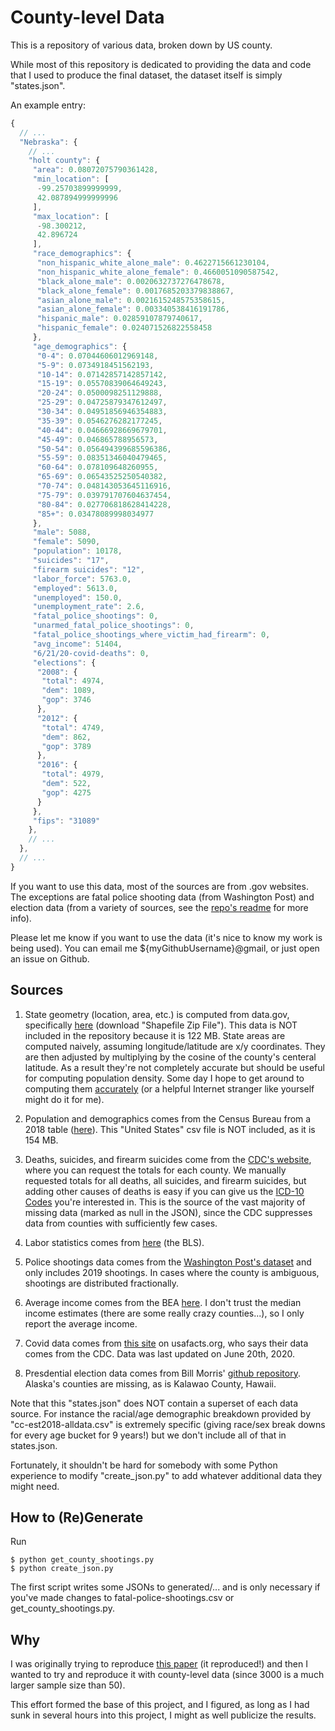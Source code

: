 # County-level Data

This is a repository of various data, broken down by US county.

While most of this repository is dedicated to providing the data and code that I used to produce the final dataset, the dataset itself is simply "states.json".

An example entry:

```JavaScript
{
  // ...
  "Nebraska": {
    // ...
    "holt county": {
     "area": 0.08072075790361428,
     "min_location": [
      -99.25703899999999,
      42.087894999999996
     ],
     "max_location": [
      -98.300212,
      42.896724
     ],
     "race_demographics": {
      "non_hispanic_white_alone_male": 0.4622715661230104,
      "non_hispanic_white_alone_female": 0.4660051090587542,
      "black_alone_male": 0.0020632737276478678,
      "black_alone_female": 0.0017685203379838867,
      "asian_alone_male": 0.0021615248575358615,
      "asian_alone_female": 0.003340538416191786,
      "hispanic_male": 0.02859107879740617,
      "hispanic_female": 0.024071526822558458
     },
     "age_demographics": {
      "0-4": 0.07044606012969148,
      "5-9": 0.0734918451562193,
      "10-14": 0.07142857142857142,
      "15-19": 0.05570839064649243,
      "20-24": 0.0500098251129888,
      "25-29": 0.04725879347612497,
      "30-34": 0.04951856946354883,
      "35-39": 0.0546276282177245,
      "40-44": 0.04666928669679701,
      "45-49": 0.046865788956573,
      "50-54": 0.056494399685596386,
      "55-59": 0.08351346040479465,
      "60-64": 0.078109648260955,
      "65-69": 0.06543525250540382,
      "70-74": 0.048143053645116916,
      "75-79": 0.039791707604637454,
      "80-84": 0.027706818628414228,
      "85+": 0.03478089998034977
     },
     "male": 5088,
     "female": 5090,
     "population": 10178,
     "suicides": "17",
     "firearm suicides": "12",
     "labor_force": 5763.0,
     "employed": 5613.0,
     "unemployed": 150.0,
     "unemployment_rate": 2.6,
     "fatal_police_shootings": 0,
     "unarmed_fatal_police_shootings": 0,
     "fatal_police_shootings_where_victim_had_firearm": 0,
     "avg_income": 51404,
     "6/21/20-covid-deaths": 0,
     "elections": {
      "2008": {
       "total": 4974,
       "dem": 1089,
       "gop": 3746
      },
      "2012": {
       "total": 4749,
       "dem": 862,
       "gop": 3789
      },
      "2016": {
       "total": 4979,
       "dem": 522,
       "gop": 4275
      }
     },
     "fips": "31089"
    },
    // ...
  },
  // ...
}
```

If you want to use this data, most of the sources are from .gov websites.  The exceptions are fatal police shooting data (from Washington Post) and election data (from a variety of sources, see the [repo's readme](https://github.com/tonmcg/US_County_Level_Election_Results_08-16) for more info).

Please let me know if you want to use the data (it's nice to know my work is being used).  You can email me ${myGithubUsername}@gmail, or just open an issue on Github.

## Sources

1. State geometry (location, area, etc.) is computed from data.gov, specifically [here](https://catalog.data.gov/dataset/tiger-line-shapefile-2017-nation-u-s-current-county-and-equivalent-national-shapefile) (download "Shapefile Zip File").  This data is NOT included in the repository because it is 122 MB.  State areas are computed naively, assuming longitude/latitude are x/y coordinates. They are then adjusted by multiplying by the cosine of the county's centeral latitude. As a result they're not completely accurate but should be useful for computing population density.  Some day I hope to get around to computing them [accurately](https://stackoverflow.com/questions/1340223/calculating-area-enclosed-by-arbitrary-polygon-on-earths-surface) (or a helpful Internet stranger like yourself might do it for me).

2. Population and demographics comes from the Census Bureau from a 2018 table ([here](https://www.census.gov/data/tables/time-series/demo/popest/2010s-counties-detail.html#par_textimage_1383669527)).  This "United States" csv file is NOT included, as it is 154 MB.

3. Deaths, suicides, and firearm suicides come from the [CDC's website](https://wonder.cdc.gov/cmf-icd10.html), where you can request the totals for each county.  We manually requested totals for all deaths, all suicides, and firearm suicides, but adding other causes of deaths is easy if you can give us the [ICD-10 Codes](https://wonder.cdc.gov/wonder/help/cmf.html#ICD-10%20Codes) you're interested in.  This is the source of the vast majority of missing data (marked as null in the JSON), since the CDC suppresses data from counties with sufficiently few cases. 

4. Labor statistics comes from [here](https://www.bls.gov/lau/#cntyaa) (the BLS).

5. Police shootings data comes from the [Washington Post's dataset](https://github.com/washingtonpost/data-police-shootings) and only includes 2019 shootings.  In cases where the county is ambiguous, shootings are distributed fractionally.

6. Average income comes from the BEA [here](https://apps.bea.gov/regional/downloadzip.cfm).  I don't trust the median income estimates (there are some really crazy counties...), so I only report the average income.

7. Covid data comes from [this site](https://usafacts.org/visualizations/coronavirus-covid-19-spread-map/) on usafacts.org, who says their data comes from the CDC.  Data was last updated on June 20th, 2020.

8. Presdential election data comes from Bill Morris' [github repository](https://github.com/tonmcg/US_County_Level_Election_Results_08-16/blob/master/US_County_Level_Presidential_Results_08-16.csv).  Alaska's counties are missing, as is Kalawao County, Hawaii.

Note that this "states.json" does NOT contain a superset of each data source.  For instance the racial/age demographic breakdown provided by "cc-est2018-alldata.csv" is extremely specific (giving race/sex break downs for every age bucket for 9 years!) but we don't include all of that in states.json.

Fortunately, it shouldn't be hard for somebody with some Python experience to modify "create_json.py" to add whatever additional data they might need.

## How to (Re)Generate

Run

```
$ python get_county_shootings.py
$ python create_json.py
```

The first script writes some JSONs to generated/... and is only necessary if you've made changes to fatal-police-shootings.csv or get_county_shootings.py.

## Why

I was originally trying to reproduce [this paper](https://www.ncbi.nlm.nih.gov/pmc/articles/PMC6391295/?fbclid=IwAR2Y0h6D-cEWXqk4_dooBX2MgUUrADyEIHN6iQFmbDc1qXf0MYHK3qWbUPo) (it reproduced!) and then I wanted to try and reproduce it with county-level data (since 3000 is a much larger sample size than 50).

This effort formed the base of this project, and I figured, as long as I had sunk in several hours into this project, I might as well publicize the results.

